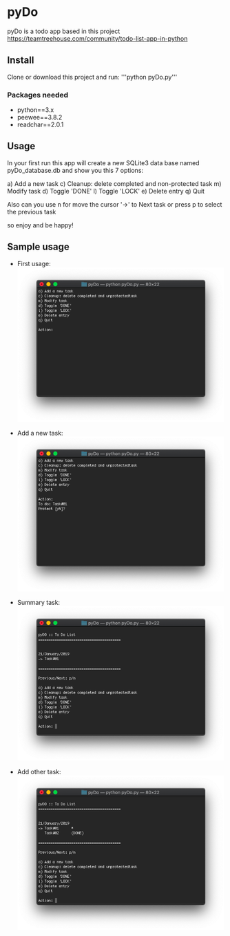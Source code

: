 # pyDo

pyDo is a todo app based in this project https://teamtreehouse.com/community/todo-list-app-in-python

## Install
Clone or download this project and run:
'''python pyDo.py'''

### Packages needed
- python==3.x
- peewee==3.8.2
- readchar==2.0.1

## Usage

In your first run this app will create a new SQLite3 data base named pyDo_database.db and show you this 7 options:

a) Add a new task
c) Cleanup: delete completed and non-protected task
m) Modify task
d) Toggle 'DONE'
l) Toggle 'LOCK'
e) Delete entry
q) Quit

Also can you use n for move the cursor '->' to Next task or press p to select the previous task


so enjoy and be happy!

## Sample usage

- First usage:
![image show a first usage of pyDo](img/01.png "First usage")

- Add a new task:
![image show a first usage of pyDo](img/02.png "Add a new Task")

- Summary task:
![image show a first usage of pyDo](img/03.png "Summary Task")

- Add other task:
![image show a first usage of pyDo](img/04.png "Add other task")
